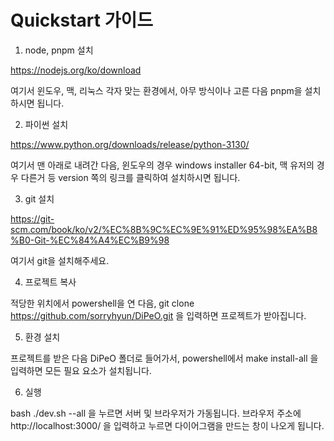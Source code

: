 # Quickstart 가이드

1. node, pnpm 설치

https://nodejs.org/ko/download

여기서 윈도우, 맥, 리눅스 각자 맞는 환경에서, 아무 방식이나 고른 다음 pnpm을 설치하시면 됩니다.

2. 파이썬 설치

https://www.python.org/downloads/release/python-3130/

여기서 맨 아래로 내려간 다음, 윈도우의 경우 windows installer 64-bit, 맥 유저의 경우 다른거 등 version 쪽의 링크를 클릭하여 설치하시면 됩니다.

3. git 설치

https://git-scm.com/book/ko/v2/%EC%8B%9C%EC%9E%91%ED%95%98%EA%B8%B0-Git-%EC%84%A4%EC%B9%98

여기서 git을 설치해주세요.

4. 프로젝트 복사

적당한 위치에서 powershell을 연 다음, git clone https://github.com/sorryhyun/DiPeO.git 을 입력하면 프로젝트가 받아집니다.

5. 환경 설치

프로젝트를 받은 다음 DiPeO 폴더로 들어가서, powershell에서 make install-all 을 입력하면 모든 필요 요소가 설치됩니다.

6. 실행

bash ./dev.sh --all 을 누르면 서버 및 브라우저가 가동됩니다. 브라우저 주소에 http://localhost:3000/ 을 입력하고 누르면 다이어그램을 만드는 창이 나오게 됩니다.

